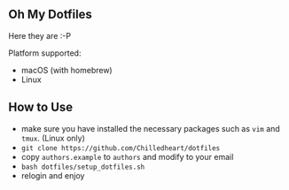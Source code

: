 ## Oh My Dotfiles

Here they are :-P

Platform supported:
- macOS (with homebrew)
- Linux

## How to Use

- make sure you have installed the necessary packages such as  `vim` and `tmux`. (Linux only)
- `git clone https://github.com/Chilledheart/dotfiles`
- copy `authors.example` to `authors` and modify to your email
- `bash dotfiles/setup_dotfiles.sh`
- relogin and enjoy
